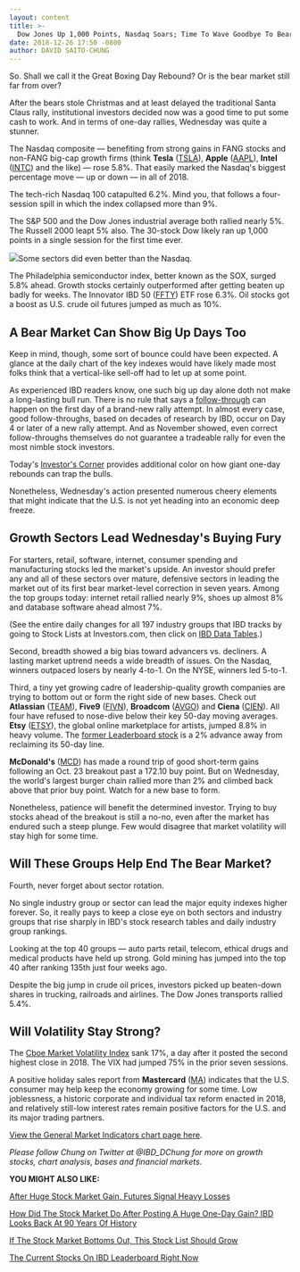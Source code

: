 ```yaml
---
layout: content
title: >-
  Dow Jones Up 1,000 Points, Nasdaq Soars; Time To Wave Goodbye To Bear Market?
date: 2018-12-26 17:50 -0800
author: DAVID SAITO-CHUNG
---
```






So. Shall we call it the Great Boxing Day Rebound? Or is the bear market still far from over?


After the bears stole Christmas and at least delayed the traditional Santa Claus rally, institutional investors decided now was a good time to put some cash to work. And in terms of one-day rallies, Wednesday was quite a stunner.


The Nasdaq composite — benefiting from strong gains in FANG stocks and non-FANG big-cap growth firms (think **Tesla** ([TSLA](https://research.investors.com/quote.aspx?symbol=TSLA)), **Apple** ([AAPL](https://research.investors.com/quote.aspx?symbol=AAPL)), **Intel** ([INTC](https://research.investors.com/quote.aspx?symbol=INTC)) and the like) — rose 5.8%. That easily marked the Nasdaq's biggest percentage move — up or down — in all of 2018.


The tech-rich Nasdaq 100 catapulted 6.2%. Mind you, that follows a four-session spill in which the index collapsed more than 9%.


The S&P 500 and the Dow Jones industrial average both rallied nearly 5%. The Russell 2000 leapt 5% also. The 30-stock Dow likely ran up 1,000 points in a single session for the first time ever.


![](https://www.investors.com/wp-content/uploads/2018/12/MP122618-262x300.jpg)Some sectors did even better than the Nasdaq.


The Philadelphia semiconductor index, better known as the SOX, surged 5.8% ahead. Growth stocks certainly outperformed after getting beaten up badly for weeks. The Innovator IBD 50 ([FFTY](https://research.investors.com/quote.aspx?symbol=FFTY)) ETF rose 6.3%. Oil stocks got a boost as U.S. crude oil futures jumped as much as 10%.


A Bear Market Can Show Big Up Days Too
--------------------------------------


Keep in mind, though, some sort of bounce could have been expected. A glance at the daily chart of the key indexes would have likely made most folks think that a vertical-like sell-off had to let up at some point.


As experienced IBD readers know, one such big up day alone doth not make a long-lasting bull run. There is no rule that says a [follow-through](https://www.investors.com/how-to-invest/investors-corner/how-to-find-next-stock-market-bottom/) can happen on the first day of a brand-new rally attempt. In almost every case, good follow-throughs, based on decades of research by IBD, occur on Day 4 or later of a new rally attempt. And as November showed, even correct follow-throughs themselves do not guarantee a tradeable rally for even the most nimble stock investors.


Today's [Investor's Corner](https://www.investors.com/how-to-invest/investors-corner/bear-market-stocks-big-one-day-gain/) provides additional color on how giant one-day rebounds can trap the bulls.


Nonetheless, Wednesday's action presented numerous cheery elements that might indicate that the U.S. is not yet heading into an economic deep freeze.


Growth Sectors Lead Wednesday's Buying Fury
-------------------------------------------


For starters, retail, software, internet, consumer spending and manufacturing stocks led the market's upside. An investor should prefer any and all of these sectors over mature, defensive sectors in leading the market out of its first bear market-level correction in seven years. Among the top groups today: internet retail rallied nearly 9%, shoes up almost 8% and database software ahead almost 7%.


(See the entire daily changes for all 197 industry groups that IBD tracks by going to Stock Lists at Investors.com, then click on [IBD Data Tables](https://www.investors.com/ibd-data-tables/).)


Second, breadth showed a big bias toward advancers vs. decliners. A lasting market uptrend needs a wide breadth of issues. On the Nasdaq, winners outpaced losers by nearly 4-to-1. On the NYSE, winners led 5-to-1.


Third, a tiny yet growing cadre of leadership-quality growth companies are trying to bottom out or form the right side of new bases. Check out **Atlassian** ([TEAM](https://research.investors.com/quote.aspx?symbol=TEAM)), **Five9** ([FIVN](https://research.investors.com/quote.aspx?symbol=FIVN)), **Broadcom** ([AVGO](https://research.investors.com/quote.aspx?symbol=AVGO)) and **Ciena** ([CIEN](https://research.investors.com/quote.aspx?symbol=CIEN)). All four have refused to nose-dive below their key 50-day moving averages. **Etsy** ([ETSY](https://research.investors.com/quote.aspx?symbol=ETSY)), the global online marketplace for artists, jumped 8.8% in heavy volume. The [former Leaderboard stock](https://leaderboard.investors.com/#/leaders/leadersnearabuypoint) is a 2% advance away from reclaiming its 50-day line.


**McDonald's** ([MCD](https://research.investors.com/quote.aspx?symbol=MCD)) has made a round trip of good short-term gains following an Oct. 23 breakout past a 172.10 buy point. But on Wednesday, the world's largest burger chain rallied more than 2% and climbed back above that prior buy point. Watch for a new base to form.


Nonetheless, patience will benefit the determined investor. Trying to buy stocks ahead of the breakout is still a no-no, even after the market has endured such a steep plunge. Few would disagree that market volatility will stay high for some time.


Will These Groups Help End The Bear Market?
-------------------------------------------


Fourth, never forget about sector rotation.


No single industry group or sector can lead the major equity indexes higher forever. So, it really pays to keep a close eye on both sectors and industry groups that rise sharply in IBD's stock research tables and daily industry group rankings.


Looking at the top 40 groups — auto parts retail, telecom, ethical drugs and medical products have held up strong. Gold mining has jumped into the top 40 after ranking 135th just four weeks ago.


Despite the big jump in crude oil prices, investors picked up beaten-down shares in trucking, railroads and airlines. The Dow Jones transports rallied 5.4%.


Will Volatility Stay Strong?
----------------------------


The [Cboe Market Volatility Index](https://research.investors.com/psychological-market-indicators/chart?type=volatility) sank 17%, a day after it posted the second highest close in 2018. The VIX had jumped 75% in the prior seven sessions.


A positive holiday sales report from **Mastercard** ([MA](https://research.investors.com/quote.aspx?symbol=MA)) indicates that the U.S. consumer may help keep the economy growing for some time. Low joblessness, a historic corporate and individual tax reform enacted in 2018, and relatively still-low interest rates remain positive factors for the U.S. and its major trading partners.


[View the General Market Indicators chart page here](https://www.investors.com/wp-content/uploads/2018/12/IBD2612153010GMI.pdf).


*Please follow Chung on Twitter at @IBD\_DChung for more on growth stocks, chart analysis, bases and financial markets.*


**YOU MIGHT ALSO LIKE:**


[After Huge Stock Market Gain, Futures Signal Heavy Losses](https://www.investors.com/market-trend/stock-market-today/dow-jones-futures-atlassian-workday-twilio-stock-market/)


[How Did The Stock Market Do After Posting A Huge One-Day Gain? IBD Looks Back At 90 Years Of History](https://www.investors.com/how-to-invest/investors-corner/bear-market-stocks-big-one-day-gain/)


[If The Stock Market Bottoms Out, This Stock List Should Grow](https://research.investors.com/stock-lists/sector-leaders)


[The Current Stocks On IBD Leaderboard Right Now](https://leaderboard.investors.com/#/leaders/leadersnearabuypoint)




